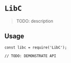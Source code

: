 # `LibC`

> TODO: description

## Usage

```
const libc = require('LibC');

// TODO: DEMONSTRATE API
```
